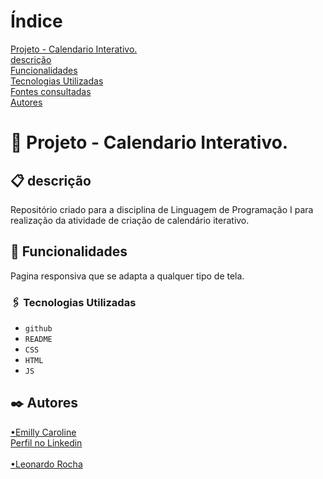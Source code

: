 # Índice

[Projeto - Calendario Interativo.](#projeto---portif%C3%B3lio-para-escrita-do-readme)  
[descrição](#descri%C3%A7%C3%A3o)  
[Funcionalidades](#funcionalidades)    
[Tecnologias Utilizadas](#tecnologias-utilizadas)   
[Fontes consultadas](#fontes-consultadas)    
[Autores](#autores)  

#  🚀 Projeto - Calendario Interativo.


## 📋 descrição

Repositório criado para a disciplina de Linguagem de Programação I para realização da atividade de criação de calendário iterativo.

## 🔧 Funcionalidades

Pagina responsiva que se adapta a qualquer tipo de tela.


### 🖇️ Tecnologias Utilizadas
    
   - `github`  
   - `README`
   - `CSS`
   - `HTML`
   - `JS`


## ✒️ Autores
[•Emilly Caroline](https://github.com/emillycaaroline)  
[Perfil no Linkedin](https://www.linkedin.com/in/emilly-caroline-129936290) <br> <br>
[•Leonardo Rocha](https://github.com/LeonardoRochaMarista)